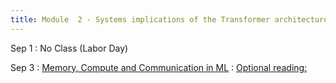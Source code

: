 ```yaml
---
title: Module  2 - Systems implications of the Transformer architecture
---
```


Sep 1
: No Class (Labor Day)
  

Sep 3
: [Memory, Compute and Communication in ML]()
  : [Optional reading: ]()